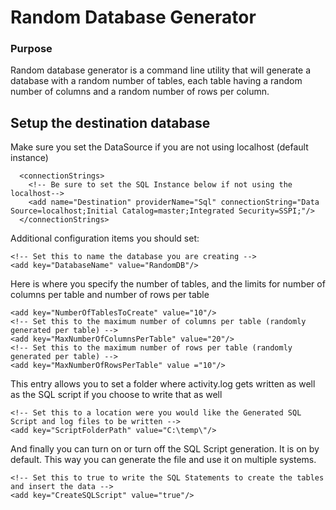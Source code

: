 ﻿# Random Database Generator

### Purpose
Random database generator is a command line utility that will generate a database with a 
random number of tables, each table having a random number of columns and a random number 
of rows per column.

## Setup the destination database
Make sure you set the DataSource if you are not using localhost (default instance)

```Csharp 
  <connectionStrings>
    <!-- Be sure to set the SQL Instance below if not using the localhost-->
    <add name="Destination" providerName="Sql" connectionString="Data Source=localhost;Initial Catalog=master;Integrated Security=SSPI;"/>
  </connectionStrings>
```
Additional configuration items you should set:
```Csharp   
<!-- Set this to name the database you are creating -->
<add key="DatabaseName" value="RandomDB"/> 
```

Here is where you specify the number of tables, and the limits for number of columns
per table and number of rows per table
```Csharp 
<add key="NumberOfTablesToCreate" value="10"/>
<!-- Set this to the maximum number of columns per table (randomly generated per table) -->
<add key="MaxNumberOfColumnsPerTable" value="20"/>
<!-- Set this to the maximum number of rows per table (randomly generated per table) -->
<add key="MaxNumberOfRowsPerTable" value ="10"/>
```

This entry allows you to set a folder where activity.log gets written as well as the 
SQL script if you choose to write that as well

```Csharp 
<!-- Set this to a location were you would like the Generated SQL Script and log files to be written -->
<add key="ScriptFolderPath" value="C:\temp\"/>
```

And finally you can turn on or turn off the SQL Script generation. It is on by default.
This way you can generate the file and use it on multiple systems.

```Csharp 
<!-- Set this to true to write the SQL Statements to create the tables and insert the data -->
<add key="CreateSQLScript" value="true"/>
```
  
